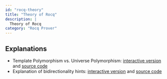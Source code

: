 ```yaml
---
id: "rocq-theory"
title: "Theory of Rocq"
description: |
  Theory of Rocq
category: "Rocq Prover"
---
```


## Explanations

- Template Polymorphism vs. Universe Polymorphism:
  [interactive version](https://rocq-prover.org/platform-docs/rocq_theory/explanation_template_polymorphism.html)
  and [source code](https://rocq-prover.org/platform-docs/rocq_theory/explanation_template_polymorphism.v)
- Explanation of bidirectionality hints: [interactive version](https://rocq-prover.org/platform-docs/rocq_theory/explanation_bidirectionality_hints.html)
  and [source code](https://rocq-prover.org/platform-docs/rocq_theory/explanation_bidirectionality_hints.v)

